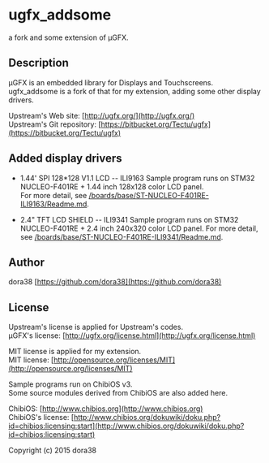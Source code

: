 # ugfx_addsome

a fork and some extension of µGFX.

## Description

µGFX is an embedded library for Displays and Touchscreens.  
ugfx_addsome is a fork of that for my extension, adding some other display drivers.

Upstream's Web site: [http://ugfx.org/](http://ugfx.org/)  
Upstream's Git repository: [https://bitbucket.org/Tectu/ugfx](https://bitbucket.org/Tectu/ugfx)

## Added display drivers

* 1.44' SPI 128*128 V1.1 LCD -- ILI9163
    Sample program runs on STM32 NUCLEO-F401RE + 1.44 inch 128x128 color LCD panel.  
    For more detail, see [/boards/base/ST-NUCLEO-F401RE-ILI9163/Readme.md](boards/base/ST-NUCLEO-F401RE-ILI9163/Readme.md).

* 2.4" TFT LCD SHIELD -- ILI9341
    Sample program runs on STM32 NUCLEO-F401RE + 2.4 inch 240x320 color LCD panel.
    For more detail, see [/boards/base/ST-NUCLEO-F401RE-ILI9341/Readme.md](boards/base/ST-NUCLEO-F401RE-ILI9341/Readme.md).

## Author

dora38 [https://github.com/dora38](https://github.com/dora38)

## License

Upstream's license is applied for Upstream's codes.  
µGFX's license: [http://ugfx.org/license.html](http://ugfx.org/license.html)

MIT license is applied for my extension.  
MIT license: [http://opensource.org/licenses/MIT](http://opensource.org/licenses/MIT)

Sample programs run on ChibiOS v3.  
Some source modules derived from ChibiOS are also added here.

ChibiOS: [http://www.chibios.org](http://www.chibios.org)  
ChibiOS's license: [http://www.chibios.org/dokuwiki/doku.php?id=chibios:licensing:start](http://www.chibios.org/dokuwiki/doku.php?id=chibios:licensing:start)

Copyright (c) 2015 dora38
